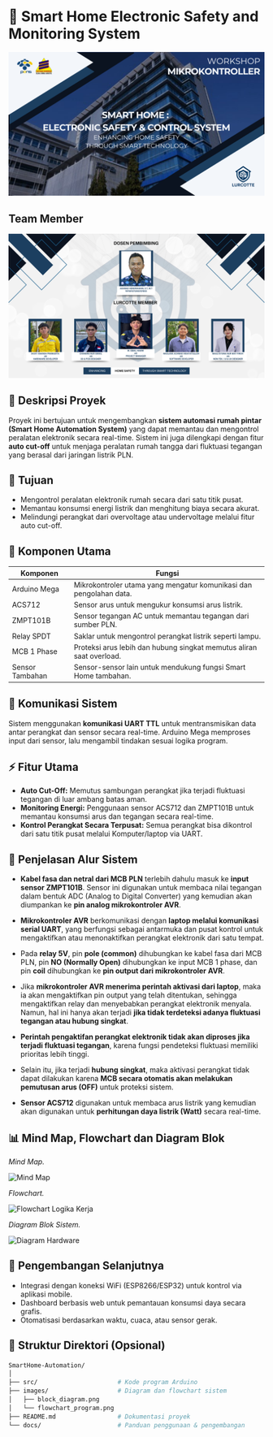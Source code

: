 # 🔌 Smart Home Electronic Safety and Monitoring System

![alt text](https://github.com/LurCotte/Smart-Home-Electronic-Safety-and-Monitoring-System/blob/main/Progress/Week%203/Mikrokontroller.png?raw=true)

## Team Member

![alt text](https://github.com/LurCotte/Smart-Home-Electronic-Safety-and-Monitoring-System/blob/main/Progress/Week%203/Profile.png?raw=true)

## 📘 Deskripsi Proyek

Proyek ini bertujuan untuk mengembangkan **sistem automasi rumah pintar (Smart Home Automation System)** yang dapat memantau dan mengontrol peralatan elektronik secara real-time. Sistem ini juga dilengkapi dengan fitur **auto cut-off** untuk menjaga peralatan rumah tangga dari fluktuasi tegangan yang berasal dari jaringan listrik PLN.

## 🎯 Tujuan

- Mengontrol peralatan elektronik rumah secara dari satu titik pusat.
- Memantau konsumsi energi listrik dan menghitung biaya secara akurat.
- Melindungi perangkat dari overvoltage atau undervoltage melalui fitur auto cut-off.

## 🧠 Komponen Utama

| Komponen       | Fungsi                                                                 |
|----------------|------------------------------------------------------------------------|
| Arduino Mega   | Mikrokontroler utama yang mengatur komunikasi dan pengolahan data.     |
| ACS712         | Sensor arus untuk mengukur konsumsi arus listrik.                      |
| ZMPT101B       | Sensor tegangan AC untuk memantau tegangan dari sumber PLN.            |
| Relay SPDT     | Saklar untuk mengontrol perangkat listrik seperti lampu.      |
| MCB 1 Phase    | Proteksi arus lebih dan hubung singkat memutus aliran saat overload.  |
| Sensor Tambahan| Sensor-sensor lain untuk mendukung fungsi Smart Home tambahan.         |


## 🔗 Komunikasi Sistem

Sistem menggunakan **komunikasi UART TTL** untuk mentransmisikan data antar perangkat dan sensor secara real-time. Arduino Mega memproses input dari sensor, lalu mengambil tindakan sesuai logika program.

## ⚡ Fitur Utama

- **Auto Cut-Off:** Memutus sambungan perangkat jika terjadi fluktuasi tegangan di luar ambang batas aman.
- **Monitoring Energi:** Penggunaan sensor ACS712 dan ZMPT101B untuk memantau konsumsi arus dan tegangan secara real-time.
- **Kontrol Perangkat Secara Terpusat:** Semua perangkat bisa dikontrol dari satu titik pusat melalui Komputer/laptop via UART.

## 🧩 Penjelasan Alur Sistem

- **Kabel fasa dan netral dari MCB PLN** terlebih dahulu masuk ke **input sensor ZMPT101B**. Sensor ini digunakan untuk membaca nilai tegangan dalam bentuk ADC (Analog to Digital Converter) yang kemudian akan diumpankan ke **pin analog mikrokontroler AVR**.

- **Mikrokontroler AVR** berkomunikasi dengan **laptop melalui komunikasi serial UART**, yang berfungsi sebagai antarmuka dan pusat kontrol untuk mengaktifkan atau menonaktifkan perangkat elektronik dari satu tempat.

- Pada **relay 5V**, pin **pole (common)** dihubungkan ke kabel fasa dari MCB PLN, pin **NO (Normally Open)** dihubungkan ke input MCB 1 phase, dan pin **coil** dihubungkan ke **pin output dari mikrokontroler AVR**.

- Jika **mikrokontroler AVR menerima perintah aktivasi dari laptop**, maka ia akan mengaktifkan pin output yang telah ditentukan, sehingga mengaktifkan relay dan menyebabkan perangkat elektronik menyala. Namun, hal ini hanya akan terjadi **jika tidak terdeteksi adanya fluktuasi tegangan atau hubung singkat**.

- **Perintah pengaktifan perangkat elektronik tidak akan diproses jika terjadi fluktuasi tegangan**, karena fungsi pendeteksi fluktuasi memiliki prioritas lebih tinggi. 

- Selain itu, jika terjadi **hubung singkat**, maka aktivasi perangkat tidak dapat dilakukan karena **MCB secara otomatis akan melakukan pemutusan arus (OFF)** untuk proteksi sistem.

- **Sensor ACS712** digunakan untuk membaca arus listrik yang kemudian akan digunakan untuk **perhitungan daya listrik (Watt)** secara real-time.


## 📊 Mind Map, Flowchart dan Diagram Blok

*Mind Map.*

![Mind Map](https://github.com/user-attachments/assets/68314629-e209-4303-87ca-301ea59e8e5e)


*Flowchart.*

![Flowchart Logika Kerja](https://github.com/user-attachments/assets/52e0e276-9046-4dce-b638-a6a6c75a07c6)

*Diagram Blok Sistem.*

![Diagram Hardware](https://github.com/user-attachments/assets/68ff35f3-2189-4610-88c4-a1e232965c26)



## 🚀 Pengembangan Selanjutnya

- Integrasi dengan koneksi WiFi (ESP8266/ESP32) untuk kontrol via aplikasi mobile.
- Dashboard berbasis web untuk pemantauan konsumsi daya secara grafis.
- Otomatisasi berdasarkan waktu, cuaca, atau sensor gerak.

## 📁 Struktur Direktori (Opsional)
```bash
SmartHome-Automation/
│
├── src/                      # Kode program Arduino
├── images/                   # Diagram dan flowchart sistem
│   ├── block_diagram.png
│   └── flowchart_program.png
├── README.md                 # Dokumentasi proyek
└── docs/                     # Panduan penggunaan & pengembangan
